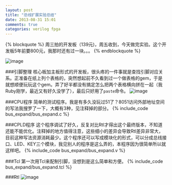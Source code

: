 ```yaml
---
layout: post
title: "总线扩展实验总结"
date: 2013-08-31 15:01
comments: true
categories: verilog fpga 
---
```

{% blockquote %}
周三拍的开发板（139元)，周五收到，今天做完实验。这个开发板5年前要800元，我那时还有过一块。。。
{% endblockquote %}

![image](https://dl.dropboxusercontent.com/u/128996895/Blog/bus_expand/board.jpg)

###引脚整理
核心板加主板形式的开发板，很头疼的一件事就是查找引脚对应关系。正准备在纸上列个表格的，突然想起前不久看到过一个做表格的gem，于是就想顺便玩玩这个gem。弄了好半都没有搞定怎么把两个表格横向拼在一起（我Ruby刚学，最近又有好久没学了），最后只好用了`paste`命令。
![image](https://dl.dropboxusercontent.com/u/128996895/Blog/bus_expand/screen.png)

###CPU程序
简单的测试程序。我是有多久没玩过51了？8051访问外部地址空间的写法我搜罗了一下，大概有3种，见注释掉的部分。
{% include_code bus_expand/bus_expand.c %}

###CPLD程序
这个程序调试了好久，反复对比Rtl才得出这个最终版本，不知道还能不能优化。注释掉的地方值得注意，这些细小的差异会导致Rtl差异非常大，目前这种写法资源消耗最少。这个程序还可以写成模块化的形式，可以分成总线接口、LED、KEY三个模块，我见别人的程序是这么弄的，本程序因为很简单所以就这样吧。
{% include_code bus_expand/bus_expand.v %}

###Tcl
第一次用Tcl来配制引脚，没想到是这么简单和方便。
{% include_code bus_expand/bus_expand.tcl %}

###Rtl
![image](https://dl.dropboxusercontent.com/u/128996895/Blog/bus_expand/bus_expand_rtl.png)

